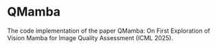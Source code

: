 # QMamba
The code implementation of the paper QMamba: On First Exploration of Vision Mamba for Image Quality Assessment (ICML 2025).
